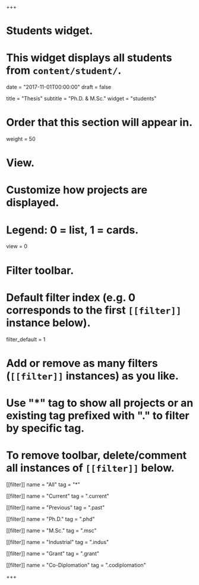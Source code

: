 +++
# Students widget.
# This widget displays all students from `content/student/`.

date = "2017-11-01T00:00:00"
draft = false

title = "Thesis"
subtitle = "Ph.D. & M.Sc."
widget = "students"

# Order that this section will appear in.
weight = 50

# View.
# Customize how projects are displayed.
# Legend: 0 = list, 1 = cards.
view = 0

# Filter toolbar.

# Default filter index (e.g. 0 corresponds to the first `[[filter]]` instance below).
filter_default = 1

# Add or remove as many filters (`[[filter]]` instances) as you like.
# Use "*" tag to show all projects or an existing tag prefixed with "." to filter by specific tag.
# To remove toolbar, delete/comment all instances of `[[filter]]` below.
[[filter]]
  name = "All"
  tag = "*"

[[filter]]
  name = "Current"
  tag = ".current"

[[filter]]
  name = "Previous"
  tag = ".past"

[[filter]]
  name = "Ph.D."
  tag = ".phd"

[[filter]]
  name = "M.Sc."
  tag = ".msc"

[[filter]]
  name = "Industrial"
  tag = ".indus"

[[filter]]
  name = "Grant"
  tag = ".grant"

[[filter]]
  name = "Co-Diplomation"
  tag = ".codiplomation"

+++
